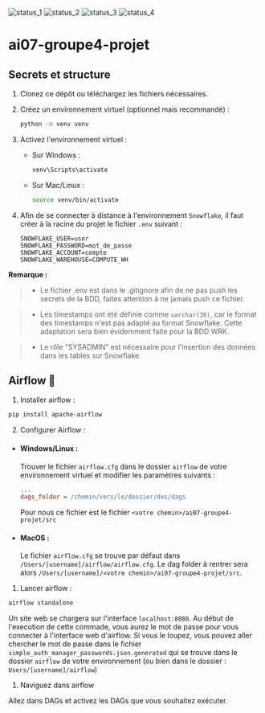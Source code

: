 ![status_1](https://img.shields.io/badge/Lot%201-done-brightgreen)
![status_2](https://img.shields.io/badge/Lot%201-done-brightgreen)
![status_3](https://img.shields.io/badge/Lot%202-In%20Progress-orange)
![status_4](https://img.shields.io/badge/Lot%204--grey)

# ai07-groupe4-projet

## Secrets et structure

1. Clonez ce dépôt ou téléchargez les fichiers nécessaires.

2. Créez un environnement virtuel (optionnel mais recommandé) :

   ```bash
   python -m venv venv
   ```

3. Activez l'environnement virtuel :

   - Sur Windows :

     ```bash
     venv\Scripts\activate
     ```

   - Sur Mac/Linux :

     ```bash
     source venv/bin/activate
     ```

4. Afin de se connecter à distance à l'environnement `Snowflake`, il faut créer à la racine du projet le fichier `.env` suivant :

   ```
   SNOWFLAKE_USER=user
   SNOWFLAKE_PASSWORD=mot_de_passe
   SNOWFLAKE_ACCOUNT=compte
   SNOWFLAKE_WAREHOUSE=COMPUTE_WH
   ```

**Remarque :**

> - Le fichier .env est dans le .gitignore afin de ne pas push les secrets de la BDD, faites attention à ne jamais push ce fichier.

> - Les timestamps ont été définie comme `varchar(30)`, car le format des timestamps n'est pas adapté au format Snowflake. Cette adaptation sera bien évidemment faite pour la BDD WRK.

> - Le rôle "SYSADMIN" est nécessaire pour l'insertion des données dans les tables sur Snowflake.

## Airflow 🤡

1. Installer airflow :

```bash
pip install apache-airflow
```

2. Configurer Airflow :

- #### Windows/Linux :

  Trouver le fichier `airflow.cfg` dans le dossier `airflow` de votre environnement virtuel et modifier les paramètres suivants :

  ```ini
  ...
  dags_folder = /chemin/vers/le/dossier/des/dags
  ```

  Pour nous ce fichier est le fichier `<votre chemin>/ai07-groupe4-projet/src`

- #### MacOS :
  Le fichier `airflow.cfg` se trouve par défaut dans `/Users/[username]/airflow/airflow.cfg`.
  Le dag folder à rentrer sera alors `/Users/[username]/<votre chemin>/ai07-groupe4-projet/src`.

1. Lancer airflow :

```bash
airflow standalone
```

Un site web se chargera sur l'interface `localhost:8080`.
Au début de l'execution de cette commade, vous aurez le mot de passe pour vous connecter à l'interface web d'airflow.
Si vous le loupez, vous pouvez aller chercher le mot de passe dans le fichier `simple_auth_manager_passwords.json.generated` qui se trouve dans le dossier `airflow` de votre environnement (ou bien dans le dossier : `Users/[username]/airflow`)

1. Naviguez dans airflow

Allez dans DAGs et activez les DAGs que vous souhaitez exécuter.
